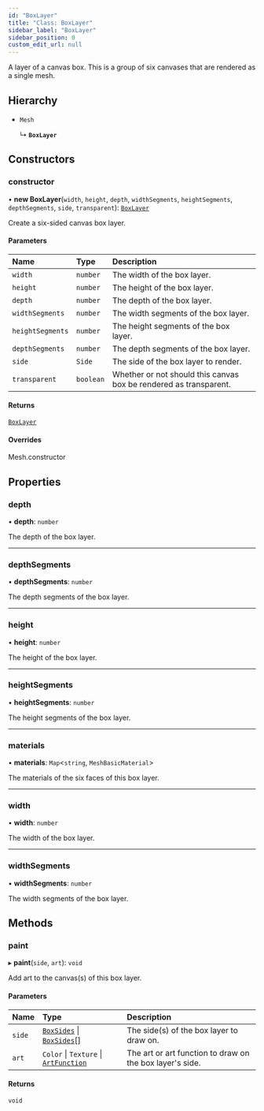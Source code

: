 ```yaml
---
id: "BoxLayer"
title: "Class: BoxLayer"
sidebar_label: "BoxLayer"
sidebar_position: 0
custom_edit_url: null
---
```


A layer of a canvas box. This is a group of six canvases that are rendered as a single mesh.

## Hierarchy

- `Mesh`

  ↳ **`BoxLayer`**

## Constructors

### constructor

• **new BoxLayer**(`width`, `height`, `depth`, `widthSegments`, `heightSegments`, `depthSegments`, `side`, `transparent`): [`BoxLayer`](BoxLayer.md)

Create a six-sided canvas box layer.

#### Parameters

| Name | Type | Description |
| :------ | :------ | :------ |
| `width` | `number` | The width of the box layer. |
| `height` | `number` | The height of the box layer. |
| `depth` | `number` | The depth of the box layer. |
| `widthSegments` | `number` | The width segments of the box layer. |
| `heightSegments` | `number` | The height segments of the box layer. |
| `depthSegments` | `number` | The depth segments of the box layer. |
| `side` | `Side` | The side of the box layer to render. |
| `transparent` | `boolean` | Whether or not should this canvas box be rendered as transparent. |

#### Returns

[`BoxLayer`](BoxLayer.md)

#### Overrides

Mesh.constructor

## Properties

### depth

• **depth**: `number`

The depth of the box layer.

___

### depthSegments

• **depthSegments**: `number`

The depth segments of the box layer.

___

### height

• **height**: `number`

The height of the box layer.

___

### heightSegments

• **heightSegments**: `number`

The height segments of the box layer.

___

### materials

• **materials**: `Map`\<`string`, `MeshBasicMaterial`\>

The materials of the six faces of this box layer.

___

### width

• **width**: `number`

The width of the box layer.

___

### widthSegments

• **widthSegments**: `number`

The width segments of the box layer.

## Methods

### paint

▸ **paint**(`side`, `art`): `void`

Add art to the canvas(s) of this box layer.

#### Parameters

| Name | Type | Description |
| :------ | :------ | :------ |
| `side` | [`BoxSides`](../modules.md#boxsides-8) \| [`BoxSides`](../modules.md#boxsides-8)[] | The side(s) of the box layer to draw on. |
| `art` | `Color` \| `Texture` \| [`ArtFunction`](../modules.md#artfunction-8) | The art or art function to draw on the box layer's side. |

#### Returns

`void`
